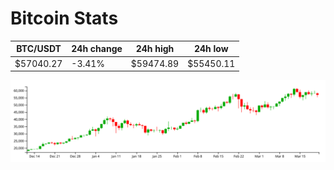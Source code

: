 # Bitcoin Stats

BTC/USDT|24h change|24h high|24h low|
|---|---|---|---|
|$57040.27|-3.41%|$59474.89|$55450.11|

<img src="./chart.svg">

